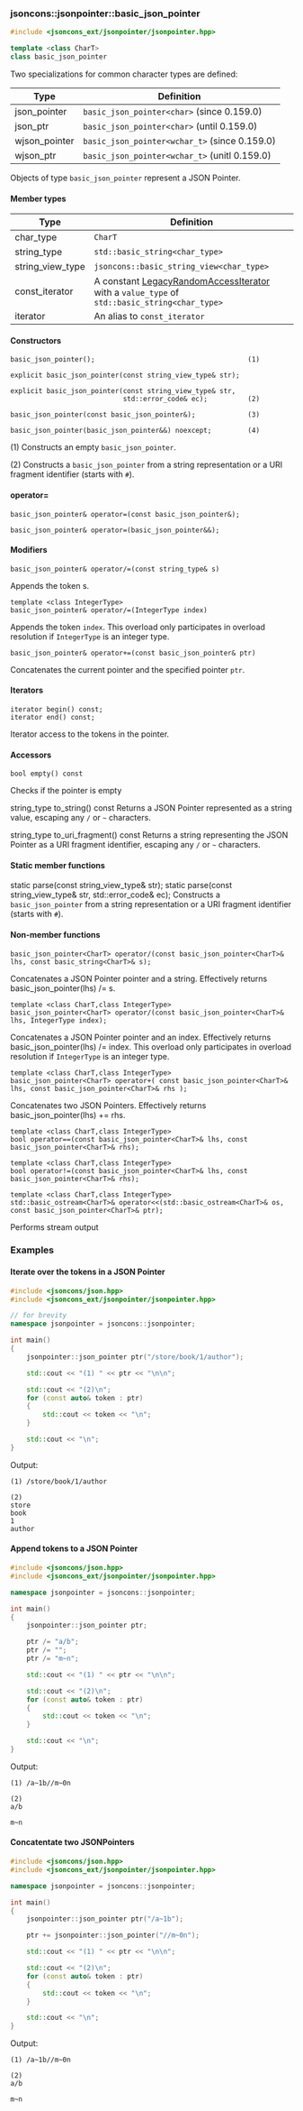 ### jsoncons::jsonpointer::basic_json_pointer

```c++
#include <jsoncons_ext/jsonpointer/jsonpointer.hpp>

template <class CharT>
class basic_json_pointer
```

Two specializations for common character types are defined:

Type      |Definition
----------|------------------------------
json_pointer   |`basic_json_pointer<char>` (since 0.159.0)
json_ptr       |`basic_json_pointer<char>` (until 0.159.0)
wjson_pointer  |`basic_json_pointer<wchar_t>` (since 0.159.0)
wjson_ptr      |`basic_json_pointer<wchar_t>` (unitl 0.159.0)

Objects of type `basic_json_pointer` represent a JSON Pointer.

#### Member types
Type        |Definition
------------|------------------------------
char_type   | `CharT`
string_type | `std::basic_string<char_type>`
string_view_type | `jsoncons::basic_string_view<char_type>`
const_iterator | A constant [LegacyRandomAccessIterator](https://en.cppreference.com/w/cpp/named_req/RandomAccessIterator) with a `value_type` of `std::basic_string<char_type>`
iterator    | An alias to `const_iterator`

#### Constructors

    basic_json_pointer();                                      (1)

    explicit basic_json_pointer(const string_view_type& str);  

    explicit basic_json_pointer(const string_view_type& str, 
                                std::error_code& ec);          (2)

    basic_json_pointer(const basic_json_pointer&);             (3)

    basic_json_pointer(basic_json_pointer&&) noexcept;         (4)

(1) Constructs an empty `basic_json_pointer`.

(2) Constructs a `basic_json_pointer` from a string representation or a 
URI fragment identifier (starts with `#`).

#### operator=

    basic_json_pointer& operator=(const basic_json_pointer&);

    basic_json_pointer& operator=(basic_json_pointer&&);

#### Modifiers

    basic_json_pointer& operator/=(const string_type& s)
Appends the token s.

    template <class IntegerType>
    basic_json_pointer& operator/=(IntegerType index) 
Appends the token `index`.
This overload only participates in overload resolution if `IntegerType` is an integer type.

    basic_json_pointer& operator+=(const basic_json_pointer& ptr)
Concatenates the current pointer and the specified pointer `ptr`. 

#### Iterators

    iterator begin() const;
    iterator end() const;
Iterator access to the tokens in the pointer.

#### Accessors

    bool empty() const
Checks if the pointer is empty

   string_type to_string() const
Returns a JSON Pointer represented as a string value, escaping any `/` or `~` characters.

   string_type to_uri_fragment() const
Returns a string representing the JSON Pointer as a URI fragment identifier, 
escaping any `/` or `~` characters.


#### Static member functions

   static parse(const string_view_type& str);
   static parse(const string_view_type& str, std::error_code& ec);
Constructs a `basic_json_pointer` from a string representation or a 
URI fragment identifier (starts with `#`).

#### Non-member functions
    basic_json_pointer<CharT> operator/(const basic_json_pointer<CharT>& lhs, const basic_string<CharT>& s);
Concatenates a JSON Pointer pointer and a string. Effectively returns basic_json_pointer<CharT>(lhs) /= s.

    template <class CharT,class IntegerType>
    basic_json_pointer<CharT> operator/(const basic_json_pointer<CharT>& lhs, IntegerType index);
Concatenates a JSON Pointer pointer and an index. Effectively returns basic_json_pointer<CharT>(lhs) /= index.
This overload only participates in overload resolution if `IntegerType` is an integer type.

    template <class CharT,class IntegerType>
    basic_json_pointer<CharT> operator+( const basic_json_pointer<CharT>& lhs, const basic_json_pointer<CharT>& rhs );
Concatenates two JSON Pointers. Effectively returns basic_json_pointer<CharT>(lhs) += rhs.

    template <class CharT,class IntegerType>
    bool operator==(const basic_json_pointer<CharT>& lhs, const basic_json_pointer<CharT>& rhs);

    template <class CharT,class IntegerType>
    bool operator!=(const basic_json_pointer<CharT>& lhs, const basic_json_pointer<CharT>& rhs);

    template <class CharT,class IntegerType>
    std::basic_ostream<CharT>& operator<<(std::basic_ostream<CharT>& os, const basic_json_pointer<CharT>& ptr);
Performs stream output

### Examples

#### Iterate over the tokens in a JSON Pointer

```c++
#include <jsoncons/json.hpp>
#include <jsoncons_ext/jsonpointer/jsonpointer.hpp>

// for brevity
namespace jsonpointer = jsoncons::jsonpointer;

int main()
{
    jsonpointer::json_pointer ptr("/store/book/1/author");

    std::cout << "(1) " << ptr << "\n\n";

    std::cout << "(2)\n";
    for (const auto& token : ptr)
    {
        std::cout << token << "\n";
    }

    std::cout << "\n";
}
```
Output:
```
(1) /store/book/1/author

(2)
store
book
1
author
```

#### Append tokens to a JSON Pointer

```c++
#include <jsoncons/json.hpp>
#include <jsoncons_ext/jsonpointer/jsonpointer.hpp>

namespace jsonpointer = jsoncons::jsonpointer;

int main()
{
    jsonpointer::json_pointer ptr;

    ptr /= "a/b";
    ptr /= "";
    ptr /= "m~n";

    std::cout << "(1) " << ptr << "\n\n";

    std::cout << "(2)\n";
    for (const auto& token : ptr)
    {
        std::cout << token << "\n";
    }

    std::cout << "\n";
}
```
Output:
```
(1) /a~1b//m~0n

(2)
a/b

m~n
```

#### Concatentate two JSONPointers

```c++
#include <jsoncons/json.hpp>
#include <jsoncons_ext/jsonpointer/jsonpointer.hpp>

namespace jsonpointer = jsoncons::jsonpointer;

int main()
{
    jsonpointer::json_pointer ptr("/a~1b");

    ptr += jsonpointer::json_pointer("//m~0n");

    std::cout << "(1) " << ptr << "\n\n";

    std::cout << "(2)\n";
    for (const auto& token : ptr)
    {
        std::cout << token << "\n";
    }

    std::cout << "\n";
}
```
Output:
```
(1) /a~1b//m~0n

(2)
a/b

m~n
```

